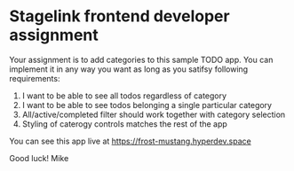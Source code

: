 Stagelink frontend developer assignment
=======================================

Your assignment is to add categories to this sample TODO app.
You can implement it in any way you want as long as you satifsy following requirements:

1. I want to be able to see all todos regardless of category
2. I want to be able to see todos belonging a single particular category
3. All/active/completed filter should work together with category selection
4. Styling of caterogy controls matches the rest of the app

You can see this app live at https://frost-mustang.hyperdev.space

Good luck!
Mike
